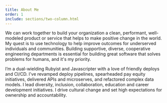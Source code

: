 ```yaml
---
title: About Me
order: 1
include: sections/two-column.html
---
```


We can work together to build your organization a clean, performant, well-modeled product or service that helps to make positive change in the world.  My quest is to use technology to help improve outcomes for underserved individuals and communities.  Building supportive, diverse, cooperative engineering departments is essential for building great software that solves problems for humans, and it's my priority.

I’m a dual-wielding Rubyist and Javascripter with a love of friendly deploys and CI/CD.  I've revamped deploy pipelines, spearheaded pay equity initiatives, delivered APIs and microserves, and refactored complex data models.  I lead diversity, inclusion, collaboration, education and career development initiatives.  I drive cultural change and set high expectations for ownership and accountability.